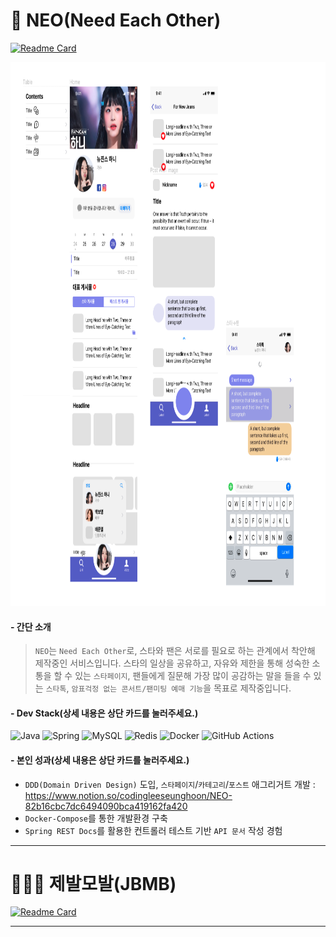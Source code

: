 

# 💜 NEO(Need Each Other)


[![Readme Card](https://github-readme-stats.vercel.app/api/pin/?username=CodingLeeSeungHoon&repo=NEO_Backend)](https://github.com/CodingLeeSeungHoon/NEO_Backend)
<p align="center"><img src="neo_ui_example.png" height="870px" width="900px"></p>

#### - 간단 소개
> `NEO`는 `Need Each Other`로, 스타와 팬은 서로를 필요로 하는 관계에서 착안해 제작중인 서비스입니다. 스타의 일상을 공유하고, 자유와 제한을 통해 성숙한 소통을 할 수 있는 `스타페이지`, 팬들에게 질문해 가장 많이 공감하는 말을 들을 수 있는 `스타톡`, `암표걱정 없는 콘서트/팬미팅 예매 기능`을 목표로 제작중입니다.

#### - Dev Stack(상세 내용은 상단 카드를 눌러주세요.)
![Java](https://img.shields.io/badge/java-%23ED8B00.svg?style=for-the-badge&logo=openjdk&logoColor=white)
![Spring](https://img.shields.io/badge/spring-%236DB33F.svg?style=for-the-badge&logo=spring&logoColor=white)
![MySQL](https://img.shields.io/badge/mysql-4479A1.svg?style=for-the-badge&logo=mysql&logoColor=white)
![Redis](https://img.shields.io/badge/redis-%23DD0031.svg?style=for-the-badge&logo=redis&logoColor=white)
![Docker](https://img.shields.io/badge/docker-%230db7ed.svg?style=for-the-badge&logo=docker&logoColor=white)
![GitHub Actions](https://img.shields.io/badge/github%20actions-%232671E5.svg?style=for-the-badge&logo=githubactions&logoColor=white)

#### - 본인 성과(상세 내용은 상단 카드를 눌러주세요.)
- `DDD(Domain Driven Design)` 도입, `스타페이지`/`카테고리`/`포스트` 애그리거트 개발 : https://www.notion.so/codingleeseunghoon/NEO-82b16cbc7dc6494090bca419162fa420
- `Docker-Compose`를 통한 개발환경 구축
- `Spring REST Docs`를 활용한 컨트롤러 테스트 기반 `API 문서` 작성 경험


---
# 🧑🏻‍💻 제발모발(JBMB)
[![Readme Card](https://github-readme-stats.vercel.app/api/pin/?username=CodingLeeSeungHoon&repo=HairLossDetection)](https://github.com/CodingLeeSeungHoon/HairLossDetection)

---

